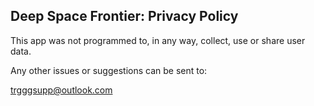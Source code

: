 ## Deep Space Frontier: Privacy Policy

This app was not programmed to, in any way, collect, use or share user data.

Any other issues or suggestions can be sent to:

trgggsupp@outlook.com
